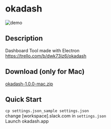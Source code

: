 # okadash

![demo](https://github.com/konoyono/okadash/blob/master/images/forREADME.gif)

## Description
Dashboard Tool made with Electron  
https://trello.com/b/dwk73iz6/okadash

## Download (only for Mac)
[okadash-1.0.0-mac.zip](https://github.com/konoyono/okadash/releases/download/1.0.0/okadash-1.0.0-mac.zip)

## Quick Start
`cp settings.json_sample settings.json`  
change [workspace].slack.com in `settings.json`  
Launch okadash.app
